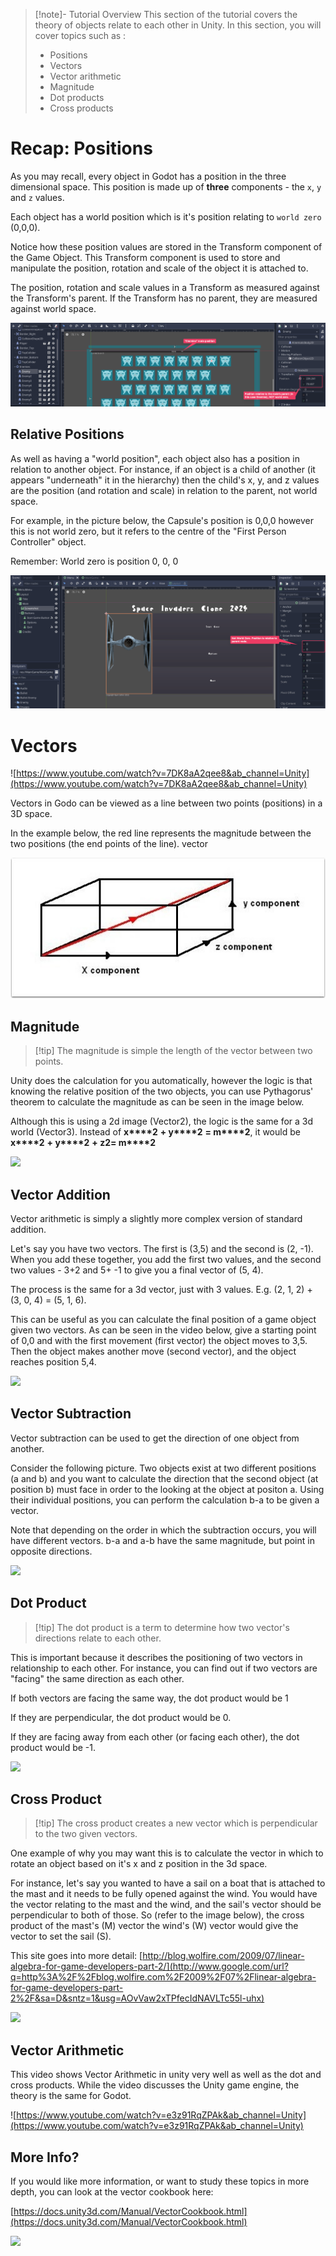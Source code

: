 > [!note]- Tutorial Overview
> This section of the tutorial covers the theory of objects relate to each other in Unity. In this section, you will cover topics such as :
> - Positions
> - Vectors
> - Vector arithmetic
> - Magnitude
> - Dot products
> - Cross products

# Recap: Positions

As you may recall, every object in Godot has a position in the three dimensional space. This position is made up of **three** components - the `x`, `y` and `z` values.

Each object has a world position which is it's position relating to `world zero` (0,0,0).

Notice how these position values are stored in the Transform component of the Game Object. This Transform component is used to store and manipulate the position, rotation and scale of the object it is attached to.

The position, rotation and scale values in a Transform as measured against the Transform's parent. If the Transform has no parent, they are measured against world space.

![vectorsPositionRelative](ISD/2%20-%20Digital%20Applications/_topics/theory/images/vectorsPositionRelative.png)

## Relative Positions

As well as having a "world position", each object also has a position in relation to another object. For instance, if an object is a child of another (it appears "underneath" it in the hierarchy) then the child's x, y, and z values are the position (and rotation and scale) in relation to the parent, not world space.

For example, in the picture below, the Capsule's position is 0,0,0 however this is not world zero, but it refers to the centre of the "First Person Controller" object.

Remember: World zero is position 0, 0, 0

![vectorsPositionParent](ISD/2%20-%20Digital%20Applications/_topics/theory/images/vectorsPositionParent.png)

# Vectors

![https://www.youtube.com/watch?v=7DK8aA2qee8&ab_channel=Unity](https://www.youtube.com/watch?v=7DK8aA2qee8&ab_channel=Unity)

Vectors in Godo can be viewed as a line between two points (positions) in a 3D space.

In the example below, the red line represents the magnitude between the two positions (the end points of the line).
vector

![vectorsXYZ](ISD/2%20-%20Digital%20Applications/_topics/theory/images/vectorsXYZ.jpg)

## Magnitude

> [!tip] The magnitude is simple the length of the vector between two points.

Unity does the calculation for you automatically, however the logic is that knowing the relative position of the two objects, you can use Pythagorus' theorem to calculate the magnitude as can be seen in the image below.

Although this is using a 2d image (Vector2), the logic is the same for a 3d world (Vector3). Instead of **x****2** **+ y****2** **= m****2**, it would be **x****2** **+ y****2** **+ z****2****= m****2**

![](https://lh3.googleusercontent.com/pKWFJ7xo-lmdRDZsF-9i1NYaBkbP3T5Cs0ETB8zvmcaHUox0cHM_7huDleong_WcZBaArs5IDO9XcwDopRJ1H9iriHmEVfusaz7BVQNIYi_R4xrv3kLiFzLmURy0We2-bg=w1280)

## Vector Addition

Vector arithmetic is simply a slightly more complex version of standard addition.

Let's say you have two vectors. The first is (3,5) and the second is (2, -1). When you add these together, you add the first two values, and the second two values - 3+2 and 5+ -1 to give you a final vector of (5, 4).

The process is the same for a 3d vector, just with 3 values. E.g. (2, 1, 2) + (3, 0, 4) = (5, 1, 6).

This can be useful as you can calculate the final position of a game object given two vectors. As can be seen in the video below, give a starting point of 0,0 and with the first movement (first vector) the object moves to 3,5. Then the object makes another move (second vector), and the object reaches position 5,4.

![](https://lh4.googleusercontent.com/lEXtEzCiilEQlz42dEqcwTd10c0DZCpGUYN8g8aZzrYfF8uX_qTcpn23mGDXDaz2RRGsUpldL3Faud6SitnV9YA=w1280)

## Vector Subtraction

Vector subtraction can be used to get the direction of one object from another.

Consider the following picture. Two objects exist at two different positions (a and b) and you want to calculate the direction that the second object (at position b) must face in order to the looking at the object at positon a. Using their individual positions, you can perform the calculation b-a to be given a vector.

Note that depending on the order in which the subtraction occurs, you will have different vectors. b-a and a-b have the same magnitude, but point in opposite directions.

![](https://lh5.googleusercontent.com/h4E87t5PXIYUNk6YM8iImmrA3m4pAwpo3iAq2bkurGPUR0dDFOglB87-WhbLIEhip5FvsNz1oGD-Vztz4N1D8NoZc5f08TRoRzj06zueF3h3pxuUTfCmrCNVRVYEtW7SxA=w1280)

## Dot Product

> [!tip] The dot product is a term to determine how two vector's directions relate to each other.

This is important because it describes the positioning of two vectors in relationship to each other. For instance, you can find out if two vectors are "facing" the same direction as each other.

If both vectors are facing the same way, the dot product would be 1

If they are perpendicular, the dot product would be 0.

If they are facing away from each other (or facing each other), the dot product would be -1.

![](https://lh4.googleusercontent.com/S_SNTUt_O2-uCpaszVr1kPbeMVHoengfYWFGRP_vqETPduL3mM8KFxdLsYdV9aSoQ6dL2dET01cAXYpKJifgTV2BanvXV0nYRs05TxzAenHYQTcS_vOd1vaR0QE5UnA3Xg=w1280)

## Cross Product

> [!tip] The cross product creates a new vector which is perpendicular to the two given vectors.

One example of why you may want this is to calculate the vector in which to rotate an object based on it's x and z position in the 3d space.

For instance, let's say you wanted to have a sail on a boat that is attached to the mast and it needs to be fully opened against the wind. You would have the vector relating to the mast and the wind, and the sail's vector should be perpendicular to both of those. So (refer to the image below), the cross product of the mast's (M) vector the wind's (W) vector would give the vector to set the sail (S).

This site goes into more detail: [http://blog.wolfire.com/2009/07/linear-algebra-for-game-developers-part-2/](http://www.google.com/url?q=http%3A%2F%2Fblog.wolfire.com%2F2009%2F07%2Flinear-algebra-for-game-developers-part-2%2F&sa=D&sntz=1&usg=AOvVaw2xTPfecIdNAVLTc55l-uhx)

![](https://lh6.googleusercontent.com/a8hNJ2G7JB6_fS4zqO36qNaQUCwEaBZxDi6iHTPVV8Ppm-lhrRfRNQ-gdoOV8ln36BTPManDXwes6zxTjmgOh3y_LVH0qJ_3TzG8VW6SBN4SD50da0JEK3FTWkWJyoxISw=w1280)

## Vector Arithmetic

This video shows Vector Arithmetic in unity very well as well as the dot and cross products. While the video discusses the Unity game engine, the theory is the same for Godot.

![https://www.youtube.com/watch?v=e3z91RqZPAk&ab_channel=Unity](https://www.youtube.com/watch?v=e3z91RqZPAk&ab_channel=Unity)

## More Info?

If you would like more information, or want to study these topics in more depth, you can look at the vector cookbook here:

[https://docs.unity3d.com/Manual/VectorCookbook.html](https://docs.unity3d.com/Manual/VectorCookbook.html)

![](https://lh5.googleusercontent.com/arCguuGE5dyWEq775ljE-S-MSiHqscy0OrS1x8MKEKYaHC101CK9wRp5-8rfFUWTj-BYcW3vMoJqscEWnF7oBhGrt7AKEEj_LEpJUmYbynZ4UefPcQcvmK-ixyLIk8ytww=w1280)